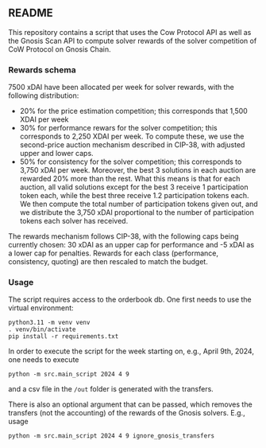 ## README

This repository contains a script that uses the Cow Protocol API as well as the Gnosis Scan API to compute solver rewards of the solver competition of CoW Protocol on Gnosis Chain.

### Rewards schema

7500 xDAI have been allocated per week for solver rewards, with the following distribution:
- 20% for the price estimation competition; this corresponds that 1,500 XDAI per week
- 30% for performance rewars for the solver competition; this corresponds to 2,250 XDAI per week. To compute these, we use the second-price auction mechanism described in CIP-38, with adjusted upper and lower caps.
- 50% for consistency for the solver competition; this corresponds to 3,750 xDAI per week. Moreover, the best 3 solutions in each auction are rewarded 20% more than the rest. What this means is that for each auction, all valid solutions except for the best 3 receive 1 participation token each, while the best three receive 1.2 participation tokens each. We then compute the total number of participation tokens given out, and we distribute the 3,750 xDAI proportional to the number of participation tokens each solver has received.

The rewards mechanism follows CIP-38, with the following caps being currently chosen: 30 xDAI as an upper cap for performance and -5 xDAI as a lower cap for penalties. Rewards for each class (performance, consistency, quoting) are then rescaled to match the budget.

### Usage

The script requires access to the orderbook db. One first needs to use the virtual environment:

```
python3.11 -m venv venv
. venv/bin/activate
pip install -r requirements.txt
```

In order to execute the script for the week starting on, e.g., April 9th, 2024, one needs to execute

```
python -m src.main_script 2024 4 9
```

and a csv file in the `/out` folder is generated with the transfers.

There is also an optional argument that can be passed, which removes the transfers (not the accounting) of the rewards of the Gnosis solvers. E.g., usage

```
python -m src.main_script 2024 4 9 ignore_gnosis_transfers
```

